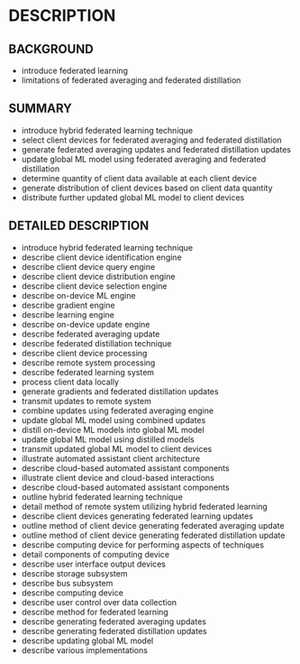 # DESCRIPTION

## BACKGROUND

- introduce federated learning
- limitations of federated averaging and federated distillation

## SUMMARY

- introduce hybrid federated learning technique
- select client devices for federated averaging and federated distillation
- generate federated averaging updates and federated distillation updates
- update global ML model using federated averaging and federated distillation
- determine quantity of client data available at each client device
- generate distribution of client devices based on client data quantity
- distribute further updated global ML model to client devices

## DETAILED DESCRIPTION

- introduce hybrid federated learning technique
- describe client device identification engine
- describe client device query engine
- describe client device distribution engine
- describe client device selection engine
- describe on-device ML engine
- describe gradient engine
- describe learning engine
- describe on-device update engine
- describe federated averaging update
- describe federated distillation technique
- describe client device processing
- describe remote system processing
- describe federated learning system
- process client data locally
- generate gradients and federated distillation updates
- transmit updates to remote system
- combine updates using federated averaging engine
- update global ML model using combined updates
- distill on-device ML models into global ML model
- update global ML model using distilled models
- transmit updated global ML model to client devices
- illustrate automated assistant client architecture
- describe cloud-based automated assistant components
- illustrate client device and cloud-based interactions
- describe cloud-based automated assistant components
- outline hybrid federated learning technique
- detail method of remote system utilizing hybrid federated learning
- describe client devices generating federated learning updates
- outline method of client device generating federated averaging update
- outline method of client device generating federated distillation update
- describe computing device for performing aspects of techniques
- detail components of computing device
- describe user interface output devices
- describe storage subsystem
- describe bus subsystem
- describe computing device
- describe user control over data collection
- describe method for federated learning
- describe generating federated averaging updates
- describe generating federated distillation updates
- describe updating global ML model
- describe various implementations


